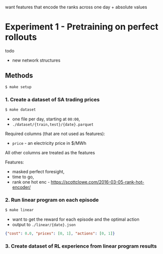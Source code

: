 
want features that encode the ranks across one day + absolute values
# Experiment 1 - Pretraining on perfect rollouts

todo
- new network structures

## Methods

```bash
$ make setup
```

### 1. Create a dataset of SA trading prices

```bash
$ make dataset
```

- one file per day, starting at `00:00`,
- `./dataset/{train,test}/{date}.parquet`

Required columns (that are not used as features):
- `price` - an electricity price in $/MWh

All other columns are treated as the features

Features:
- masked perfect foresight,
- time to go,
- rank one hot enc - https://scottclowe.com/2016-03-05-rank-hot-encoder/


### 2. Run linear program on each episode

```python
$ make linear
```

- want to get the reward for each episode and the optimal action
- output to `./linear/{date}.json`

```json
{"cost": 0.0, "prices": [0, 1], "actions": [0, 1]}
```


### 3. Create dataset of RL experience from linear program results
